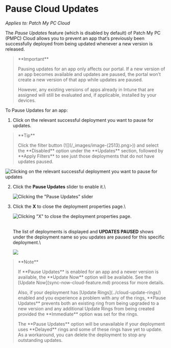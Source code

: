 # Pause Cloud Updates

_Applies to: Patch My PC Cloud_

The _Pause Updates_ feature (which is disabled by default) of Patch My PC (PMPC) Cloud allows you to prevent an app that’s previously been successfully deployed from being updated whenever a new version is released.

> \*\*Important\*\*
>
> Pausing updates for an app only affects our portal. If a new version of an app becomes available and updates are paused, the portal won’t create a new version of that app while updates are paused.
>
> However, any existing versions of apps already in Intune that are assigned will still be evaluated and, if applicable, installed by your devices.

To Pause Updates for an app:

1. Click on the relevant successful deployment you want to pause for updates.

> \*\*Tip\*\*
>
> Click the filter button (!\[]\(/\_images/image-(2513).png>)) and select the \*\*Disabled\*\* option under the \*\*Updates\*\* section, followed by \*\*Apply Filters\*\* to see just those deployments that do not have updates paused.

![Clicking on the relevant successful deployment you want to pause for updates](../../../_images/image-\(1788\).png)

2.  Click the **Pause Updates** slider to enable it.\\

    ![Clicking the "Pause Updates" slider](../../../_images/image-\(1997\).png)
3.  Click the **X** to close the deployment properties page.\\

    ![Clicking "X" to close the deployment properties page.](../../../_images/image-\(1998\).png)

    \
    The list of deployments is displayed and **UPDATES PAUSED** shows under the deployment name so you updates are paused for this specific deployment.\\

    ![](../../../_images/image-\(1999\).png)

> \*\*Note\*\*
>
> If \*\*Pause Updates\*\* is enabled for an app and a newer version is available, the \*\*Update Now\*\* option will be available. See the \[Update Now]\(sync-now-cloud-feature.md) process for more details.
>
> Also, if your deployment has \[Update Rings]\(../cloud-update-rings/) enabled and you experience a problem with any of the rings, \*\*Pause Updates\*\* prevents both an existing ring from being upgraded to a new version and any additional Update Rings from being created provided the \*\*Immediate\*\* option was set for the rings.
>
> The \*\*Pause Updates\*\* option will be unavailable if your deployment uses \*\*Delayed\*\* rings and some of these rings have yet to update. As a workaround, you can delete the deployment to stop any outstanding updates.
